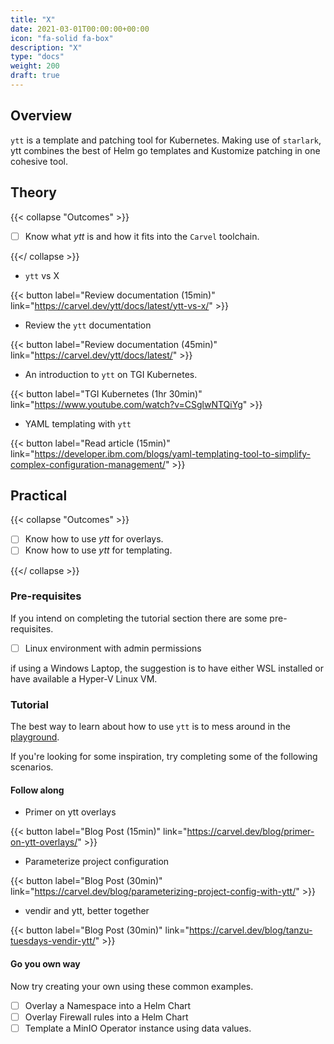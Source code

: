 ```yaml
---
title: "X"
date: 2021-03-01T00:00:00+00:00
icon: "fa-solid fa-box"
description: "X"
type: "docs"
weight: 200
draft: true
---
```


## Overview

`ytt` is a template and patching tool for Kubernetes. Making use of `starlark`, ytt combines the best of Helm go templates and Kustomize patching in one cohesive tool.

## Theory

{{< collapse "Outcomes" >}}

- [ ] Know what _ytt_ is and how it fits into the `Carvel` toolchain.

{{</ collapse >}}

- `ytt` vs X

{{< button label="Review documentation (15min)" link="https://carvel.dev/ytt/docs/latest/ytt-vs-x/" >}}

- Review the `ytt` documentation

{{< button label="Review documentation (45min)" link="https://carvel.dev/ytt/docs/latest/" >}}

- An introduction to `ytt` on TGI Kubernetes.

{{< button label="TGI Kubernetes (1hr 30min)" link="https://www.youtube.com/watch?v=CSglwNTQiYg" >}}

- YAML templating with `ytt`

{{< button label="Read article (15min)" link="https://developer.ibm.com/blogs/yaml-templating-tool-to-simplify-complex-configuration-management/" >}}

## Practical

{{< collapse "Outcomes" >}}

- [ ] Know how to use _ytt_ for overlays.
- [ ] Know how to use _ytt_ for templating.

{{</ collapse >}}

### Pre-requisites

If you intend on completing the tutorial section there are some pre-requisites.

- [ ] Linux environment with admin permissions

if using a Windows Laptop, the suggestion is to have either WSL installed or have available a Hyper-V Linux VM.

### Tutorial

The best way to learn about how to use `ytt` is to mess around in the [playground](https://www.get-ytt.io/).

If you're looking for some inspiration, try completing some of the following scenarios.

#### Follow along

- Primer on ytt overlays

{{< button label="Blog Post (15min)" link="https://carvel.dev/blog/primer-on-ytt-overlays/" >}}

- Parameterize project configuration

{{< button label="Blog Post (30min)" link="https://carvel.dev/blog/parameterizing-project-config-with-ytt/" >}}

- vendir and ytt, better together

{{< button label="Blog Post (30min)" link="https://carvel.dev/blog/tanzu-tuesdays-vendir-ytt/" >}}

#### Go you own way

Now try creating your own using these common examples.

- [ ] Overlay a Namespace into a Helm Chart
- [ ] Overlay Firewall rules into a Helm Chart
- [ ] Template a MinIO Operator instance using data values.
